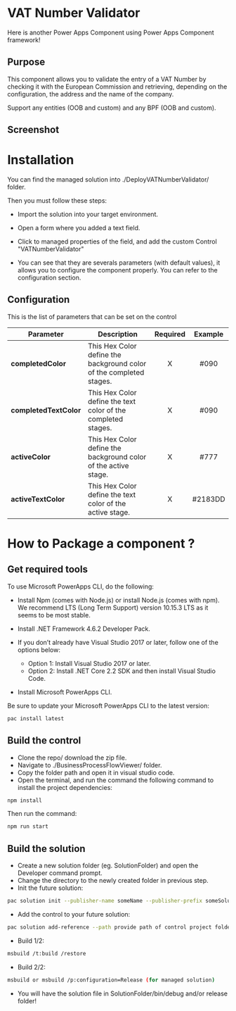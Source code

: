 
# VAT Number Validator
 
Here is another Power Apps Component using Power Apps Component framework!


## Purpose

This component allows you to validate the entry of a VAT Number by checking it with the European Commission and retrieving, depending on the configuration, the address and the name of the company.

Support any entities (OOB and custom) and any BPF (OOB and custom).

## Screenshot


# Installation

You can find the managed solution into ./DeployVATNumberValidator/ folder.

Then you must follow these steps:

* Import the solution into your target environment.

* Open a form where you added a text field.

* Click to managed properties of the field, and add the custom Control "VATNumberValidator"

* You can see that they are severals parameters (with default values), it allows you to configure the component properly. You can refer to the configuration section.

## Configuration

This is the list of parameters that can be set on the control

|Parameter|Description|Required|Example|
|---------|-----------|:----:|:---:|
|**completedColor**|This Hex Color define the background color of the completed stages.|X|#090|
|**completedTextColor**|This Hex Color define the  text color of the completed stages.|X|#090|
|**activeColor**|This Hex Color define the background color of the active stage.|X|#777|
|**activeTextColor**|This Hex Color define the text color of the active stage.|X|#2183DD|


# How to Package a component ?

## Get required tools

To use Microsoft PowerApps CLI, do the following:

* Install Npm (comes with Node.js) or install Node.js (comes with npm). We recommend LTS (Long Term Support) version 10.15.3 LTS as it seems to be most stable.

* Install .NET Framework 4.6.2 Developer Pack.

* If you don’t already have Visual Studio 2017 or later, follow one of the options below:

  * Option 1: Install Visual Studio 2017 or later.
  * Option 2: Install .NET Core 2.2 SDK and then install Visual Studio Code.
* Install Microsoft PowerApps CLI.

Be sure to update your Microsoft PowerApps CLI to the latest version: 
```bash
pac install latest
```
## Build the control

* Clone the repo/ download the zip file.
* Navigate to ./BusinessProcessFlowViewer/ folder.
* Copy the folder path and open it in visual studio code.
* Open the terminal, and run the command the following command to install the project dependencies:
```bash
npm install
```
Then run the command:
```bash
npm run start
```
## Build the solution

* Create a new solution folder (eg. SolutionFolder) and open the Developer command prompt.
* Change the directory to the newly created folder in previous step.
* Init the future solution:
```bash
pac solution init --publisher-name someName --publisher-prefix someSolutionPrefix
``` 
* Add the control to your future solution:
```bash
pac solution add-reference --path provide path of control project folder where the pcf.proj is available
``` 
* Build 1/2:
```bash
msbuild /t:build /restore
``` 
* Build 2/2:
```bash
msbuild or msbuild /p:configuration=Release (for managed solution)
``` 
* You will have the solution file in SolutionFolder/bin/debug and/or release folder!



